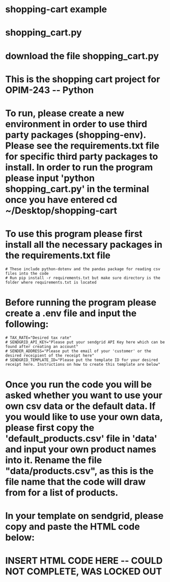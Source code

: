 # shopping-cart example

# shopping_cart.py
# download the file shopping_cart.py

# This is the shopping cart project for OPIM-243 -- Python
# To run, please create a new environment in order to use third party packages (shopping-env). Please see the requirements.txt file for specific third party packages to install. In order to run the program please input 'python shopping_cart.py' in the terminal once you have entered cd ~/Desktop/shopping-cart

# To use this program please first install all the necessary packages in the requirements.txt file
    # These include python-dotenv and the pandas package for reading csv files into the code 
    # Run pip install -r requirements.txt but make sure directory is the folder where requirements.txt is located

# Before running the program please create a .env file and input the following:
    # TAX_RATE="Desired tax rate"
    # SENDGRID_API_KEY="Please put your sendgrid API Key here which can be found after creating an account"
    # SENDER_ADDRESS="Please put the email of your 'customer' or the desired receipient of the receipt here"
    # SENDGRID_TEMPLATE_ID="Please put the template ID for your desired receipt here. Instructions on how to create this template are below"

# Once you run the code you will be asked whether you want to use your own csv data or the default data. If you would like to use your own data, please first copy the 'default_products.csv' file in 'data' and input your own product names into it. Rename the file "data/products.csv", as this is the file name that the code will draw from for a list of products. 

# In your template on sendgrid, please copy and paste the HTML code below: 
# INSERT HTML CODE HERE -- COULD NOT COMPLETE, WAS LOCKED OUT

